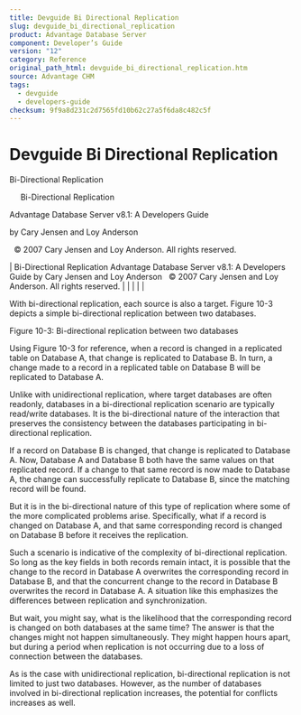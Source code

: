 ```yaml
---
title: Devguide Bi Directional Replication
slug: devguide_bi_directional_replication
product: Advantage Database Server
component: Developer’s Guide
version: "12"
category: Reference
original_path_html: devguide_bi_directional_replication.htm
source: Advantage CHM
tags:
  - devguide
  - developers-guide
checksum: 9f9a8d231c2d7565fd10b62c27a5f6da8c482c5f
---
```


# Devguide Bi Directional Replication

Bi-Directional Replication

     Bi-Directional Replication

Advantage Database Server v8.1: A Developers Guide

by Cary Jensen and Loy Anderson

  © 2007 Cary Jensen and Loy Anderson. All rights reserved.

| Bi-Directional Replication  Advantage Database Server v8.1: A Developers Guide  by Cary Jensen and Loy Anderson    © 2007 Cary Jensen and Loy Anderson. All rights reserved. |  |  |  |  |

With bi-directional replication, each source is also a target. Figure 10-3 depicts a simple bi-directional replication between two databases.

Figure 10-3: Bi-directional replication between two databases

Using Figure 10-3 for reference, when a record is changed in a replicated table on Database A, that change is replicated to Database B. In turn, a change made to a record in a replicated table on Database B will be replicated to Database A.

Unlike with unidirectional replication, where target databases are often readonly, databases in a bi-directional replication scenario are typically read/write databases. It is the bi-directional nature of the interaction that preserves the consistency between the databases participating in bi-directional replication.

If a record on Database B is changed, that change is replicated to Database A. Now, Database A and Database B both have the same values on that replicated record. If a change to that same record is now made to Database A, the change can successfully replicate to Database B, since the matching record will be found.

But it is in the bi-directional nature of this type of replication where some of the more complicated problems arise. Specifically, what if a record is changed on Database A, and that same corresponding record is changed on Database B before it receives the replication.

Such a scenario is indicative of the complexity of bi-directional replication. So long as the key fields in both records remain intact, it is possible that the change to the record in Database A overwrites the corresponding record in Database B, and that the concurrent change to the record in Database B overwrites the record in Database A. A situation like this emphasizes the differences between replication and synchronization.

But wait, you might say, what is the likelihood that the corresponding record is changed on both databases at the same time? The answer is that the changes might not happen simultaneously. They might happen hours apart, but during a period when replication is not occurring due to a loss of connection between the databases.

As is the case with unidirectional replication, bi-directional replication is not limited to just two databases. However, as the number of databases involved in bi-directional replication increases, the potential for conflicts increases as well.
